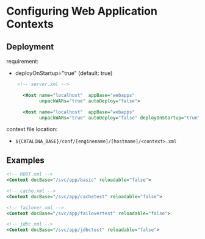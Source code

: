 # Configuring Web Application Contexts

## Deployment

requirement:

- deployOnStartup="true" (default: true)

```xml
    <!-- server.xml -->

      <Host name="localhost"  appBase="webapps"
            unpackWARs="true" autoDeploy="false">

      <Host name="localhost"  appBase="webapps"
            unpackWARs="true" autoDeploy="false" deployOnStartup="true">
```

context file location:

- `${CATALINA_BASE}/conf/[enginename]/[hostname]/<context>.xml`

## Examples

```xml
<!-- ROOT.xml -->
<Context docBase="/svc/app/basic" reloadable="false">

<!-- cache.xml -->
<Context docBase="/svc/app/cachetest" reloadable="false">

<!-- failover.xml -->
<Context docBase="/svc/app/failovertest" reloadable="false">

<!-- jdbc.xml -->
<Context docBase="/svc/app/jdbctest" reloadable="false">
```
